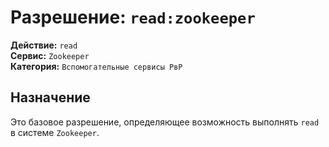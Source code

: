 # Разрешение: `read:zookeeper`

**Действие:** `read`  
**Сервис:** `Zookeeper`  
**Категория:** `Вспомогательные сервисы РвР`

## Назначение
Это базовое разрешение, определяющее возможность выполнять `read` в системе `Zookeeper`.
